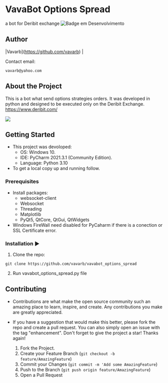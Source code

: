 # VavaBot Options Spread
a bot for Deribit exchange 
![Badge em Desenvolvimento](http://img.shields.io/static/v1?label=STATUS&message=EM%20DESENVOLVIMENTO&color=GREEN&style=for-the-badge)

## Author
|Vavarb</sub>](https://github.com/vavarb) | 

Contact email:
```
vavarb@yahoo.com
```

## About the Project
This is a bot what send options strategies orders. It was developed in python and designed to be executed only on the Deribit Exchange.
  https://www.deribit.com/

<img src = 'img/img1'>

## Getting Started
- This project was devoloped:
  - OS: Windows 10.
  - IDE: PyCharm 2021.3.1 (Community Edition).
  - Language: Python 3.10
- To get a local copy up and running follow.

### Prerequisites
- Install packages:
   - websocket-client
   - Websocket
   - Threading
   - Matplotlib
   - PyQt5, QtCore, QtGui, QtWidgets
- Windows FireWall need disabled for PyCaharm if there is a conection or SSL Certificate error.

### Installation :arrow_forward:
  1. Clone the repo:
```
git clone https://github.com/vavarb/vavabot_options_spread
```
  2. Run vavabot_options_spread.py file

## Contributing
- Contributions are what make the open source community such an amazing place to learn, inspire, and create. Any contributions you make are greatly appreciated.

- If you have a suggestion that would make this better, please fork the repo and create a pull request. You can also simply open an issue with the tag "enhancement". Don't forget to give the project a star! Thanks again!

  1. Fork the Project.
  2. Create your Feature Branch (````git checkout -b feature/AmazingFeature````)
  3. Commit your Changes (````git commit -m 'Add some AmazingFeature````)
  4. Push to the Branch (````git push origin feature/AmazingFeature````)
  5. Open a Pull Request